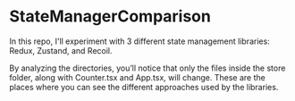 # StateManagerComparison
In this repo, I'll experiment with 3 different state management libraries: Redux, Zustand, and Recoil.

By analyzing the directories, you’ll notice that only the files inside the store folder, along with Counter.tsx and App.tsx, will change. These are the places where you can see the different approaches used by the libraries.
